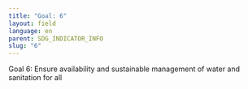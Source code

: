 ```yaml
---
title: "Goal: 6"
layout: field
language: en
parent: SDG_INDICATOR_INFO
slug: "6"
---
```

Goal 6: Ensure availability and sustainable management of water and sanitation for all